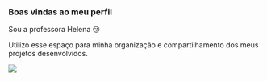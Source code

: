 ### Boas vindas ao meu perfil 

Sou a professora Helena 😘

Utilizo esse espaço para minha organização e compartilhamento dos meus projetos desenvolvidos.

![](https://media.tenor.com/9bfFZh6Y_NsAAAAM/the-batman.gif)

